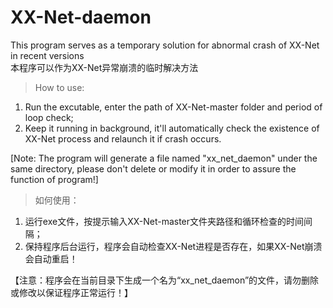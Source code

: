 # XX-Net-daemon

This program serves as a temporary solution for abnormal crash of XX-Net in recent versions
</br>本程序可以作为XX-Net异常崩溃的临时解决方法

> How to use: 

1) Run the excutable, enter the path of XX-Net-master folder and period of loop check;
2) Keep it running in background, it'll automatically check the existence of XX-Net process and relaunch it if crash occurs.

[Note: The program will generate a file named "xx_net_daemon" under the same directory, please don't delete or modify it in order to assure the function of program!]



> 如何使用：

1) 运行exe文件，按提示输入XX-Net-master文件夹路径和循环检查的时间间隔；
2) 保持程序后台运行，程序会自动检查XX-Net进程是否存在，如果XX-Net崩溃会自动重启！

【注意：程序会在当前目录下生成一个名为“xx_net_daemon”的文件，请勿删除或修改以保证程序正常运行！】
